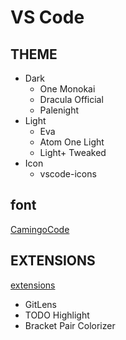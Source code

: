 # VS Code

## THEME

- Dark
  - One Monokai
  - Dracula Official
  - Palenight
- Light
  - Eva
  - Atom One Light
  - Light+ Tweaked
- Icon
  - vscode-icons

## font

[CamingoCode](https://www.fontsquirrel.com/fonts/camingocode)

## EXTENSIONS

[extensions](./extensions)

- GitLens
- TODO Highlight
- Bracket Pair Colorizer
